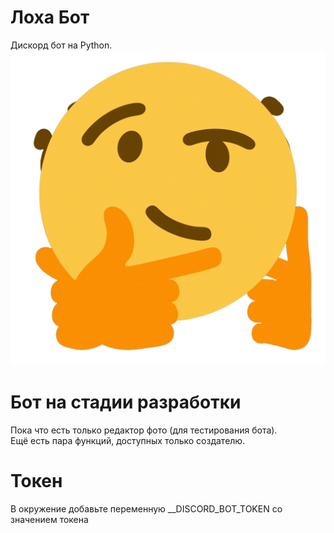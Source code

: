 # Лоха Бот
Дискорд бот на Python.<br />
![Screenshot](https://github.com/Pixelsuft/Loxa-bot/blob/main/bot.png?raw=true)
# Бот на стадии разработки
Пока что есть только редактор фото (для тестирования бота).<br />
Ещё есть пара функций, доступных только создателю.
# Токен
В окружение добавьте переменную __DISCORD_BOT_TOKEN со значением токена
